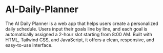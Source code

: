 # AI-Daily-Planner
The AI Daily Planner is a web app that helps users create a personalized daily schedule. Users input their goals line by line, and each goal is automatically assigned a 2-hour slot starting from 8:00 AM. Built with HTML, Tailwind CSS, and JavaScript, it offers a clean, responsive, and easy-to-use interface.
